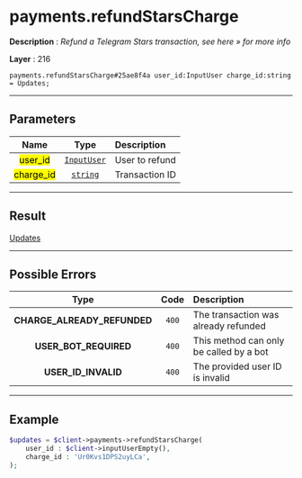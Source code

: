 # payments.refundStarsCharge

**Description** : *Refund a Telegram Stars transaction, see here &raquo; for more info*

**Layer** : 216

```tl
payments.refundStarsCharge#25ae8f4a user_id:InputUser charge_id:string = Updates;
```

---

## Parameters

| Name | Type | Description |
| :---: | :---: | :--- |
| <mark>user_id</mark> | [`InputUser`](type/InputUser) | User to refund |
| <mark>charge_id</mark> | [`string`](type/string) | Transaction ID |

---

## Result

[Updates](type/Updates)

---

## Possible Errors

| Type | Code | Description |
| :---: | :---: | :--- |
| **CHARGE_ALREADY_REFUNDED** | `400` | The transaction was already refunded |
| **USER_BOT_REQUIRED** | `400` | This method can only be called by a bot |
| **USER_ID_INVALID** | `400` | The provided user ID is invalid |

---

## Example

```php
$updates = $client->payments->refundStarsCharge(
	user_id : $client->inputUserEmpty(),
	charge_id : 'Ur0Kvs1DPS2uyLCa',
);
```